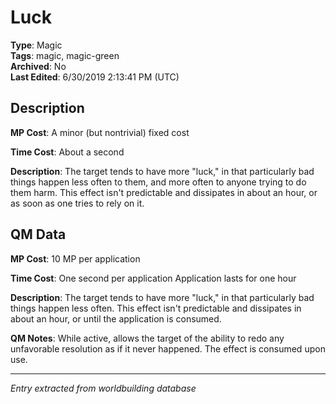 # Luck

**Type**: Magic  
**Tags**: magic, magic-green  
**Archived**: No  
**Last Edited**: 6/30/2019 2:13:41 PM (UTC)

## Description
**MP Cost**:
A minor (but nontrivial) fixed cost

**Time Cost**:
About a second

**Description**:
The target tends to have more "luck," in that particularly bad things happen less often to them, and more often to anyone trying to do them harm. This effect isn't predictable and dissipates in about an hour, or as soon as one tries to rely on it.

## QM Data
**MP Cost**:
10 MP per application

**Time Cost**:
One second per application
Application lasts for one hour

**Description**:
The target tends to have more "luck," in that particularly bad things happen less often. This effect isn't predictable and dissipates in about an hour, or until the application is consumed.

**QM Notes**:
While active, allows the target of the ability to redo any unfavorable resolution as if it never happened. The effect is consumed upon use.

---
*Entry extracted from worldbuilding database*

